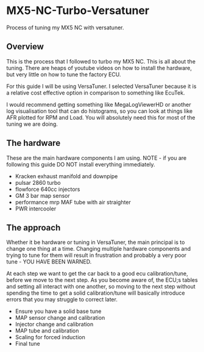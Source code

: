 # MX5-NC-Turbo-Versatuner
Process of tuning my MX5 NC with versatuner.

## Overview

This is the process that I followed to turbo my MX5 NC.  This is all about the tuning.  There are heaps of youtube videos on how to install the hardware, but very little on how to tune the factory ECU.

For this guide I will be using VersaTuner.  I selected VersaTuner because it is a relative cost effective option in comparison to something like EcuTek. 

I would recommend getting something like MegaLogViewerHD or another log visualisation tool that can do histograms, so you can look at things like AFR plotted for RPM and Load.  You will absolutely need this for most of the tuning we are doing.

## The hardware

These are the main hardware components I am using.  NOTE - if you are following this guide DO NOT install everything immediately.

- Kracken exhaust manifold and downpipe
- pulsar 2860 turbo
- flowforce 640cc injectors
- GM 3 bar map sensor
- performance mrp MAF tube with air straighter
- PWR intercooler

## The approach

Whether it be hardware or tuning in VersaTuner, the main principal is to change one thing at a time.  Changing multiple hardware components and trying to tune for them will result in frustration and probably a very poor tune - YOU HAVE BEEN WARNED.

At each step we want to get the car back to a good ecu calibration/tune, before we move to the next step.  As you become aware of, the ECU;s tables and setting all interact with one another, so moving to the next step without spending the time to get a solid calibration/tune will basically introduce errors that you may struggle to correct later.

- Ensure you have a solid base tune
- MAP sensor change and calibration
- Injector change and calibration
- MAP tube and calibration
- Scaling for forced induction
- Final tune
